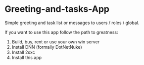 # Greeting-and-tasks-App
Simple greeting and task list or messages to users / roles / global.

If you want to use this app follow the path to greatness:

1. Build, buy, rent or use your own win server
2. Install DNN (formally DotNetNuke)
3. Install 2sxc
4. Install this app
